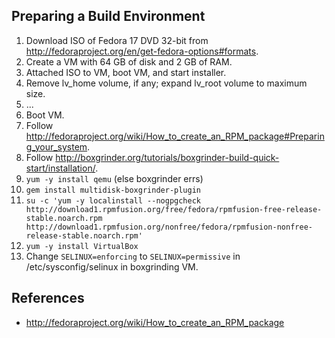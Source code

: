 ## Preparing a Build Environment

1. Download ISO of Fedora 17 DVD 32-bit from http://fedoraproject.org/en/get-fedora-options#formats.
1. Create a VM with 64 GB of disk and 2 GB of RAM.
1. Attached ISO to VM, boot VM, and start installer.
1. Remove lv_home volume, if any; expand lv_root volume to maximum size.
1. ...
1. Boot VM.
1. Follow http://fedoraproject.org/wiki/How_to_create_an_RPM_package#Preparing_your_system.
1. Follow http://boxgrinder.org/tutorials/boxgrinder-build-quick-start/installation/.
1. `yum -y install qemu` (else boxgrinder errs)
1. `gem install multidisk-boxgrinder-plugin`
1. `su -c 'yum -y localinstall --nogpgcheck http://download1.rpmfusion.org/free/fedora/rpmfusion-free-release-stable.noarch.rpm http://download1.rpmfusion.org/nonfree/fedora/rpmfusion-nonfree-release-stable.noarch.rpm'`
1. `yum -y install VirtualBox`
1. Change `SELINUX=enforcing` to `SELINUX=permissive` in /etc/sysconfig/selinux in boxgrinding VM.

## References

* http://fedoraproject.org/wiki/How_to_create_an_RPM_package
